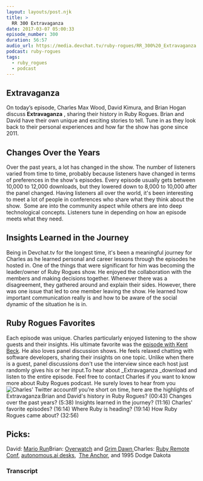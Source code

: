 ```yaml
---
layout: layouts/post.njk
title: >
  RR 300 Extravaganza
date: 2017-03-07 05:00:33
episode_number: 300
duration: 56:57
audio_url: https://media.devchat.tv/ruby-rogues/RR_300%20_Extravaganza.mp3
podcast: ruby-rogues
tags:
  - ruby_rogues
  - podcast
---
```


## **Extravaganza**

On today’s episode, Charles Max Wood, David Kimura, and Brian Hogan discuss **Extravaganza** , sharing their history in Ruby Rogues. Brian and David have their own unique and exciting stories to tell. Tune in as they look back to their personal experiences and how far the show has gone since 2011.&nbsp;

## **Changes Over the Years**

Over the past years, a lot has changed in the show. The number of listeners varied from time to time, probably because listeners have changed in terms of preferences in the show's episodes. Every episode usually gets between 10,000 to 12,000 downloads, but they lowered down to 8,000 to 10,000 after the panel changed. Having listeners all over the world, it's been interesting to meet a lot of people in conferences who share what they think about the show. &nbsp;Some are into the community aspect while others are into deep technological concepts. Listeners tune in depending on how an episode meets what they need.

## **Insights Learned in the Journey**

Being in Devchat.tv for the longest time, it's been a meaningful journey for Charles as he learned personal and career lessons through the episodes he hosted in. One of the things that were significant for him was becoming the leader/owner of Ruby Rogues show. He enjoyed the collaboration with&nbsp;the members and making decisions together. Whenever there was a disagreement, they gathered around and explain their sides. However, there was one issue that led to one member leaving the show. He learned how important communication really is and how&nbsp;to be aware of the social dynamic of the situation he is in.

## **Ruby Rogues Favorites**

Each episode was unique. Charles particularly enjoyed listening to the show guests and their insights.&nbsp;His ultimate favorite was the [episode with Kent Beck](https://devchat.tv/ruby-rogues/023-rr-book-club-smalltalk-best-practice-patterns-with-kent-beck). He also loves panel discussion shows. He&nbsp;feels relaxed chatting with software developers, sharing their insights on one topic. Unlike when there is a guest, panel discussions&nbsp;don't use the interview since each host just randomly gives his or her input.To hear about \_Extravaganza&nbsp;\_download and listen to the entire episode. Feel free to contact Charles if you want to know more about Ruby Rogues podcast. He surely loves to hear from you![Charles' Twitter account](https://twitter.com/cmaxw)If you’re short on time, here are the highlights of Extravaganza:Brian and David's history in Ruby Rogues? (00:43) Changes over the past years? (5:38) Insights learned in the journey? (11:16) Charles' favorite episodes? (16:14) Where Ruby is heading? (19:14) How Ruby Rogues came about? (32:56)

## **Picks:**

David:&nbsp;[Mario Run](https://itunes.apple.com/us/app/super-mario-run/id1145275343?mt=8)Brian: [Overwatch](https://playoverwatch.com/en-us/) and [Grim Dawn&nbsp;](https://www.grimdawn.com/)Charles: [Ruby Remote Conf](https://devchat.tv/conferences/ruby-remote-conf-2017), [autonomous.ai desks](https://www.autonomous.ai/), &nbsp;[The Anchor](https://www.amazon.com/Anchor-ORIGINAL-Under-Desk-Headphone-Stand/dp/B00P31BMHG), and 1995&nbsp;Dodge Dakota

### Transcript
